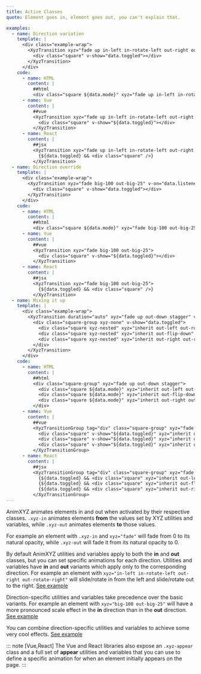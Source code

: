 ```yaml
---
title: Active Classes
quote: Element goes in, element goes out, you can't explain that.

examples:
  - name: Direction variation
    template: |
      <div class="example-wrap">
        <XyzTransition xyz="fade up in-left in-rotate-left out-right out-rotate-right" v-on="data.listeners">
          <div class="square" v-show="data.toggled"></div>
        </XyzTransition>
      </div>
    code:
      - name: HTML
        content: |
          ##html
          <div class="square ${data.mode}" xyz="fade up in-left in-rotate-left out-right out-rotate-right"></div>
      - name: Vue
        content: |
          ##vue
          <XyzTransition xyz="fade up in-left in-rotate-left out-right out-rotate-right">
            <div class="square" v-show="${data.toggled}"></div>
          </XyzTransition>
      - name: React
        content: |
          ##jsx
          <XyzTransition xyz="fade up in-left in-rotate-left out-right out-rotate-right">
            {${data.toggled} && <div class="square" />}
          </XyzTransition>
  - name: Direction override
    template: |
      <div class="example-wrap">
        <XyzTransition xyz="fade big-100 out-big-25" v-on="data.listeners">
          <div class="square" v-show="data.toggled"></div>
        </XyzTransition>
      </div>
    code:
      - name: HTML
        content: |
          ##html
          <div class="square ${data.mode}" xyz="fade big-100 out-big-25"></div>
      - name: Vue
        content: |
          ##vue
          <XyzTransition xyz="fade big-100 out-big-25">
            <div class="square" v-show="${data.toggled}"></div>
          </XyzTransition>
      - name: React
        content: |
          ##jsx
          <XyzTransition xyz="fade big-100 out-big-25">
            {${data.toggled} && <div class="square" />}
          </XyzTransition>
  - name: Mixing it up
    template: |
      <div class="example-wrap">
        <XyzTransition duration="auto" xyz="fade up out-down stagger" v-on="data.listeners">
          <div class="square-group xyz-none" v-show="data.toggled">
            <div class="square xyz-nested" xyz="inherit out-left out-rotate-left" :key="1"></div>
            <div class="square xyz-nested" xyz="inherit out-flip-down" :key="2"></div>
            <div class="square xyz-nested" xyz="inherit out-right out-rotate-right" :key="3"></div>
          </div>
        </XyzTransition>
      </div>
    code:
      - name: HTML
        content: |
          ##html
          <div class="square-group" xyz="fade up out-down stagger">
            <div class="square ${data.mode}" xyz="inherit out-left out-rotate-left"></div>
            <div class="square ${data.mode}" xyz="inherit out-flip-down"></div>
            <div class="square ${data.mode}" xyz="inherit out-right out-rotate-right"></div>
          </div>
      - name: Vue
        content: |
          ##vue
          <XyzTransitionGroup tag="div" class="square-group" xyz="fade up out-down stagger">
            <div class="square" v-show="${data.toggled}" xyz="inherit out-left out-rotate-left"></div>
            <div class="square" v-show="${data.toggled}" xyz="inherit out-flip-down"></div>
            <div class="square" v-show="${data.toggled}" xyz="inherit out-right out-rotate-right"></div>
          </XyzTransitionGroup>
      - name: React
        content: |
          ##jsx
          <XyzTransitionGroup tag="div" class="square-group" xyz="fade up out-down stagger">
            {${data.toggled} && <div class="square" xyz="inherit out-left out-rotate-left" />}
            {${data.toggled} && <div class="square" xyz="inherit out-flip-down" />}
            {${data.toggled} && <div class="square" xyz="inherit out-right out-rotate-right" />}
          </XyzTransitionGroup>
---
```


AnimXYZ animates elements in and out when activated by their respective classes. `.xyz-in` animates elements **from** the values set by XYZ utilities and variables, while `.xyz-out` animates elements **to** those values.

For example an element with `.xyz-in` and `xyz="fade"` will fade from 0 to its natural opacity, while `.xyz-out` will fade it from its natural opacity to 0.

By default AnimXYZ utilities and variables apply to both the **in** and **out** classes, but you can set specific animations for each direction. Utilities and variables have **in** and **out** variants which apply only to the corresponding direction. For example an element with `xyz="in-left in-rotate-left out-right out-rotate-right"` will slide/rotate in from the left and slide/rotate out to the right. [See example](<?tab=examples&example=Direction variation#active-classes>)

Direction-specific utilities and variables take precedence over the basic variants. For example an element with `xyz="big-100 out-big-25"` will have a more pronounced scale effect in the **in** direction than in the **out** direction. [See example](<?tab=examples&example=Direction override#active-classes>)

You can combine direction-specific utilities and variables to achieve some very cool effects.
[See example](<?tab=examples&example=Mixing it up#active-classes>)

::: note [Vue,React]
The Vue and React libraries also expose an `.xyz-appear` class and a full set of **appear** utilities and variables that you can use to define a specific animation for when an element initially appears on the page.
:::
